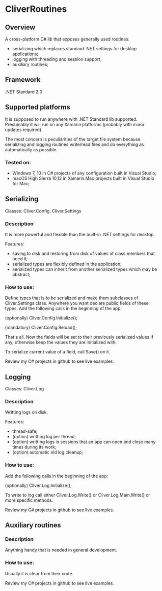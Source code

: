 # CliverRoutines

## Overview
A cross-platform C# lib that exposes generally used routines: 
- serializing which replaces standard .NET settings for desktop applications; 
- logging with threading and session support;
- auxiliary routines;

## Framework
.NET Standard 2.0

## Supported platforms
It is supposed to run anywhere with .NET Standard lib supported. 
Presumably it will run on any Xamarin platforms (probably with minor updates required). 

The most concern is peculiarities of the target file system because serializing and logging routines write/read files and do everything as automatically as possible.

### Tested on:
- Windows 7, 10 in C# projects of any configuration built in Visual Studio;
- macOS High Sierra 10.12 in Xamarin.Mac projects built in Visual Studio for Mac;


## Serializing 
Classes: Cliver.Config, Cliver.Settings 

### Description
It is more powerful and flexible than the built-in .NET settings for desktop.

Features:
- saving to disk and restoring from disk of values of class members that need it;
- serialized types are flexibly defined in the application;
- serialized types can inherit from another serialized types which may be abstract;

### How to use:
Define types that is to be serialized and make them subclasses of Cliver.Settings class. Anywhere you want declare public fields of these types. Add the following calls in the beginning of the app: 

(optionally) Cliver.Config.Initialize(); 

(mandatory) Cliver.Config.Reload();

That's all. Now the fields will be set to their previously serialized values if any, otherwise keep the values they are initialized with.

To serialize current value of a field, call Save() on it.

Review my C# projects in github to see live examples.


## Logging 
Classes: Cliver.Log

### Description
Writting logs on disk.

Features:
- thread-safe;
- (option) writting log per thread;
- (option) writting logs in sessions that an app can open and close many times during its work;
- (option) automatic old log cleanup; 

### How to use:
Add the following calls in the beginning of the app: 

(optionally) Cliver.Log.Initialize();

To write to log call either Cliver.Log.Write() or Cliver.Log.Main.Write() or more specific methods.

Review my C# projects in github to see live examples.

## Auxiliary routines 
### Description
Anything handy that is needed in general development.

### How to use:
Usually it is clear from their code. 

Review my C# projects in github to see live examples.
